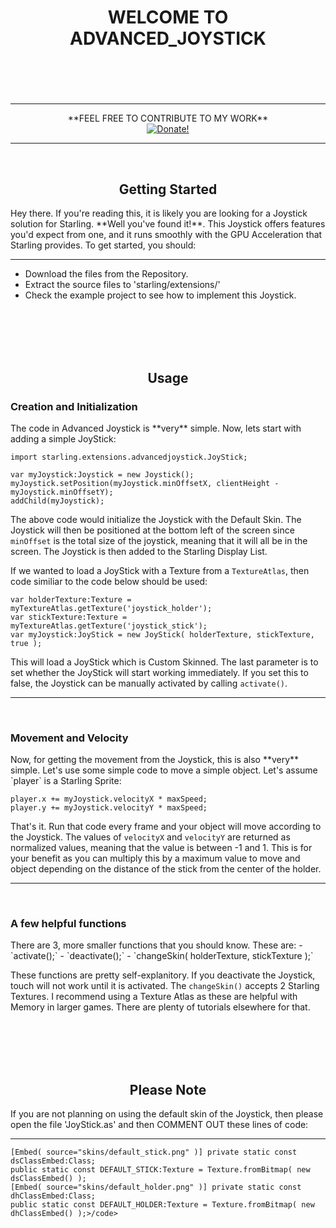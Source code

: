 <div align="center"> <h1>WELCOME TO ADVANCED_JOYSTICK<h1> </div>
<br/><br/>

<hr/>
<div align="center">**FEEL FREE TO CONTRIBUTE TO MY WORK**</div>
<div align="center"><a href='http://www.pledgie.com/campaigns/21053'><img alt='Donate!' src='http://www.pledgie.com/campaigns/21053.png?skin_name=chrome' border='0' /></a></div>
<hr/><br/>

<div align="center"><h2><strong>Getting Started</strong></h2></div>
Hey there. If you're reading this, it is likely you are looking for a Joystick solution for Starling. **Well you've 
found it!**. This Joystick offers features you'd expect from one, and it runs smoothly with the GPU Acceleration that 
Starling provides. To get started, you should:

----

- Download the files from the Repository.
- Extract the source files to 'starling/extensions/'
- Check the example project to see how to implement this Joystick.

<br/><br/><br/><br/>

<div align="center"><h2><strong>Usage</strong></h2></div>

<h3>Creation and Initialization</h3>
The code in Advanced Joystick is **very** simple. Now, lets start with adding a simple JoyStick:

<pre><code>import starling.extensions.advancedjoystick.JoyStick;

var myJoystick:Joystick = new Joystick();
myJoystick.setPosition(myJoystick.minOffsetX, clientHeight - myJoystick.minOffsetY);
addChild(myJoystick);
</code></pre>

The above code would initialize the Joystick with the Default Skin. The Joystick will then be positioned at the 
bottom left of the screen since `minOffset` is the total size of the joystick, meaning that it will all be in the 
screen. The Joystick is then added to the Starling Display List.

If we wanted to load a JoyStick with a Texture from a `TextureAtlas`, then code similiar to the code below should 
be used:

<pre><code>var holderTexture:Texture = myTextureAtlas.getTexture('joystick_holder');
var stickTexture:Texture = myTextureAtlas.getTexture('joystick_stick');
var myJoystick:JoyStick = new JoyStick( holderTexture, stickTexture, true );</code></pre>

This will load a JoyStick which is Custom Skinned. The last parameter is to set whether the JoyStick will start 
working immediately. If you set this to false, the Joystick can be manually activated by calling `activate()`.

----
<br/>
<h3>Movement and Velocity</h3>
Now, for getting the movement from the Joystick, this is also **very** simple. Let's use some simple code to move 
a simple object. Let's assume `player` is a Starling Sprite:

<pre><code>player.x += myJoystick.velocityX * maxSpeed;
player.y += myJoystick.velocityY * maxSpeed;
</code></pre>

That's it. Run that code every frame and your object will move according to the Joystick. The values of `velocityX` and 
`velocityY` are returned as normalized values, meaning that the value is between -1 and 1. This is for your benefit as 
you can multiply this by a maximum value to move and object depending on the distance of the stick from the center of 
the holder.

----
<br/>
<h3>A few helpful functions</h3>
There are 3, more smaller functions that you should know. These are:
- `activate();`
- `deactivate();`
- `changeSkin( holderTexture, stickTexture );`

These functions are pretty self-explanitory. If you deactivate the Joystick, touch will not work until it is activated. 
The `changeSkin()` accepts 2 Starling Textures. I recommend using a Texture Atlas as these are helpful with Memory in 
larger games. There are plenty of tutorials elsewhere for that.

<br/><br/><br/><br/>

<div align="center"><h2><strong>Please Note</strong></h2></div>
If you are not planning on using the default skin of the Joystick, then please open the file 'JoyStick.as' and then
COMMENT OUT these lines of code:

----

<pre><code>[Embed( source="skins/default_stick.png" )] private static const dsClassEmbed:Class;
public static const DEFAULT_STICK:Texture = Texture.fromBitmap( new dsClassEmbed() );
[Embed( source="skins/default_holder.png" )] private static const dhClassEmbed:Class;
public static const DEFAULT_HOLDER:Texture = Texture.fromBitmap( new dhClassEmbed() );>/code></pre>

